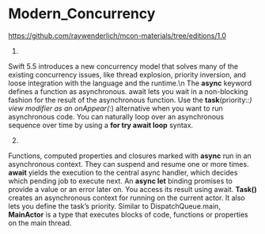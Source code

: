 # Modern_Concurrency

https://github.com/raywenderlich/mcon-materials/tree/editions/1.0

1.
Swift 5.5 introduces a new concurrency model that solves many of the existing concurrency issues, like thread explosion, priority inversion, and loose integration with the language and the runtime.\n
The **async** keyword defines a function as asynchronous. await lets you wait in a non-blocking fashion for the result of the asynchronous function.
Use the **task**(priority:_:) view modifier as an onAppear(_:) alternative when you want to run asynchronous code.
You can naturally loop over an asynchronous sequence over time by using a **for try await loop** syntax.

2.
Functions, computed properties and closures marked with **async** run in an asynchronous context. They can suspend and resume one or more times.
**await** yields the execution to the central async handler, which decides which pending job to execute next.
An **async let** binding promises to provide a value or an error later on. You access its result using await.
**Task()** creates an asynchronous context for running on the current actor. It also lets you define the task’s priority.
Similar to DispatchQueue.main, **MainActor** is a type that executes blocks of code, functions or properties on the main thread.
